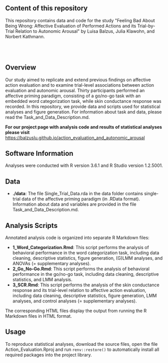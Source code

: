 ## Content of this repository

This repository contains data and code for the study "Feeling Bad About Being Wrong: Affective Evaluation of Performed Actions and its Trial-by-Trial Relation to Autonomic Arousal" by Luisa Balzus, Julia Klawohn, and Norbert Kathmann.    

<br />

<div><br /></div>
  
## Overview

Our study aimed to replicate and extend previous findings on affective action evaluation and to examine trial-level associations between action evaluation and autonomic arousal. 
Thirty participants performed an affective priming paradigm, consisting of a go/no-go task with an embedded word categorization task, while skin conductance response was recorded.
In this repository, we provide data and scripts used for statistical analyses and figure generation. For information about task and data, please read the Task_and_Data_Description.md.  

**For our project page with analysis code and results of statistical analyses please visit**
<https://balzuslu.github.io/action_evaluation_and_autonomic_arousal>   

  


## Software Information

Analyses were conducted with R version 3.6.1 and R Studio version 1.2.5001.    

  


## Data

- **./data**: The file Single_Trial_Data.rda in the data folder contains single-trial data of the affective priming paradigm (in .RData format). Information about data and variables are provided in the file Task_and_Data_Description.md.    

  


## Analysis Scripts

Annotated analysis code is organized into separate R Markdown files:  

- **1_Word_Categorization.Rmd**: This script performs the analysis of behavioral performance in the word categorization task, including data cleaning, descriptive statistics, figure generation, (G)LMM analyses, and ANOVAs (= supplementary analyses).
- **2_Go_No-Go.Rmd**: This script performs the analysis of behavioral performance in the go/no-go task, including data cleaning, descriptive statistics, and LMM analysis.
- **3_SCR.Rmd**: This script performs the analysis of the skin conductance response and its trial-level relation to affective action evaluation, including data cleaning, descriptive statistics, figure generation, LMM analyses, and control analyses (= supplementary analyses).  

The corresponding HTML files display the output from running the R Markdown files in HTML format.    

  


## Usage

To reproduce statistical analyses, download the source files, open the file Action_Evaluation.Rproj and run `renv::restore()` to automatically install all required packages into the project library.




